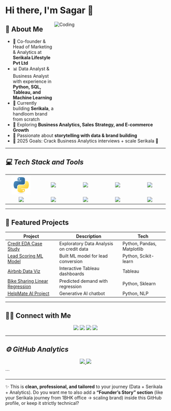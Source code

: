 
# Hi there, I'm Sagar 👋

<img align="right" alt="Coding" src="https://i.imgur.com/qJ7L3xP.png" width="350" height="300" />

## 🚀 About Me  
- 🎯 Co-founder & Head of Marketing & Analytics at **Serikala Lifestyle Pvt Ltd**  
- 📊 Data Analyst & Business Analyst with experience in **Python, SQL, Tableau, and Machine Learning**  
- 🧵 Currently building **Serikala**, a handloom brand from scratch  
- 🧠 Exploring **Business Analytics, Sales Strategy, and E-commerce Growth**  
- 📢 Passionate about **storytelling with data & brand building**  
- 🥅 2025 Goals: Crack Business Analytics interviews + scale Serikala 🚀  

---

<h2><i>💻 Tech Stack and Tools</i></h2>

<table width="100">
<tr>
    <td align='center' width="190">
        <img src="https://raw.githubusercontent.com/devicons/devicon/master/icons/python/python-original.svg" width="60">
    </td>
    <td align='center' width="190">
        <img src="https://cdn-icons-png.flaticon.com/512/2772/2772128.png" width="60">
    </td>
    <td align='center' width="190">
        <img src="https://www.svgrepo.com/show/331760/sql-database-generic.svg" width="60">
    </td>
    <td align='center' width="190">
        <img src="https://cdn.worldvectorlogo.com/logos/tableau-software.svg" width="100">
    </td>
    <td align='center' width="190">
        <img src="https://cdn.iconscout.com/icon/free/png-256/free-excel-4-599477.png" width="60">
    </td>
</tr>
<tr>
    <td align='center'>
        <img src="https://upload.wikimedia.org/wikipedia/commons/3/38/Jupyter_logo.svg" height="60">
    </td>
    <td align='center'>
        <img src="https://cdn.worldvectorlogo.com/logos/git-icon.svg" width="60">
    </td>
    <td align='center'>
        <img src="https://cdn-icons-png.flaticon.com/512/5968/5968705.png" width="60">
    </td>
    <td align='center'>
        <img src="https://cdn.worldvectorlogo.com/logos/power-bi.svg" width="70">
    </td>
    <td align='center'>
        <img src="https://www.vectorlogo.zone/logos/google_cloud/google_cloud-icon.svg" width="60">
    </td>
</tr>
</table>

---

## 📌 Featured Projects  

| Project | Description | Tech |
|---------|-------------|------|
| [Credit EDA Case Study](https://github.com/sagarsinghkumar) | Exploratory Data Analysis on credit data | Python, Pandas, Matplotlib |
| [Lead Scoring ML Model](https://github.com/sagarsinghkumar) | Built ML model for lead conversion | Python, Scikit-learn |
| [Airbnb Data Viz](https://github.com/sagarsinghkumar) | Interactive Tableau dashboards | Tableau |
| [Bike Sharing Linear Regression](https://github.com/sagarsinghkumar) | Predicted demand with regression | Python, Sklearn |
| [HelpMate AI Project](https://github.com/sagarsinghkumar) | Generative AI chatbot | Python, NLP |

---

## 🤝🏻 Connect with Me  

<p align="center">
<a href="https://www.linkedin.com/in/sagarsinghkumar/"><img src="https://img.shields.io/badge/-Sagar%20Singh-0077B5?style=flat&logo=Linkedin&logoColor=white"/></a>
<a href="mailto:sagarkumarsingh510@gmail.com"><img src="https://img.shields.io/badge/-Email%20Me-D14836?style=flat&logo=Gmail&logoColor=white"/></a>
<a href="https://instagram.com/serikala.official"><img src="https://img.shields.io/badge/-@serikala.official-E4405F?style=flat&logo=Instagram&logoColor=white"/></a>
<a href="https://github.com/sagarsinghkumar"><img src="https://img.shields.io/badge/-GitHub-181717?style=flat&logo=github&logoColor=white"/></a>
</p>

---

<h2><i>⚙️ GitHub Analytics</i></h2>

<p align="center">
<a href="https://github.com/sagarsinghkumar">
  <img height="180em" src="https://github-readme-stats-eight-theta.vercel.app/api?username=sagarsinghkumar&show_icons=true&theme=algolia&include_all_commits=true&count_private=true"/>
  <img height="180em" src="https://github-readme-stats-eight-theta.vercel.app/api/top-langs/?username=sagarsinghkumar&layout=compact&langs_count=8&theme=algolia"/>
</a>
</p>
```

---

✨ This is **clean, professional, and tailored** to your journey (Data + Serikala + Analytics).
Do you want me to also add a **“Founder’s Story” section** (like your Serikala journey from 1BHK office → scaling brand) inside this GitHub profile, or keep it strictly technical?
